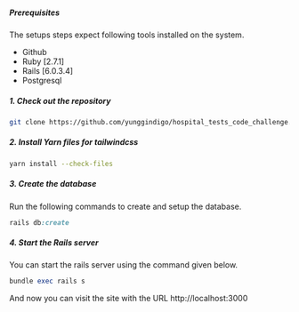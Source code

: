 ##### Prerequisites

The setups steps expect following tools installed on the system.

- Github
- Ruby [2.7.1]
- Rails [6.0.3.4]
- Postgresql

##### 1. Check out the repository

```bash
git clone https://github.com/yunggindigo/hospital_tests_code_challenge.git
```
##### 2. Install Yarn files for tailwindcss

```bash
yarn install --check-files
```
##### 3. Create the database

Run the following commands to create and setup the database.

```ruby
rails db:create
```

##### 4. Start the Rails server

You can start the rails server using the command given below.

```ruby
bundle exec rails s
```

And now you can visit the site with the URL http://localhost:3000
